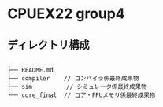 # CPUEX22 group4
## ディレクトリ構成
```
.
├── README.md
├── compiler  	// コンパイラ係最終成果物
├── sim		　	// シミュレータ係最終成果物
└── core_final	// コア・FPUメモリ係最終成果物
```
